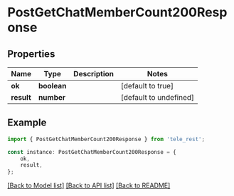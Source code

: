 # PostGetChatMemberCount200Response


## Properties

Name | Type | Description | Notes
------------ | ------------- | ------------- | -------------
**ok** | **boolean** |  | [default to true]
**result** | **number** |  | [default to undefined]

## Example

```typescript
import { PostGetChatMemberCount200Response } from 'tele_rest';

const instance: PostGetChatMemberCount200Response = {
    ok,
    result,
};
```

[[Back to Model list]](../README.md#documentation-for-models) [[Back to API list]](../README.md#documentation-for-api-endpoints) [[Back to README]](../README.md)
